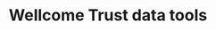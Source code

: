 ---
description: Machine Learning tools, other scripts they use to analyze + visualize
  grant proposals and outcomes from their public data
last_edit: Fri, 01 Dec 2023 12:20:56 GMT
location: https://github.com/wellcometrust
related_projects: {}
shortname: wellcome_trust_grants
tags:
- machine learning
title: Wellcome Trust data tools
uuid: 9d6d4e5a-5c8d-486a-b9bd-dc1f0485041f
---